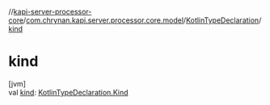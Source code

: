 //[kapi-server-processor-core](../../../index.md)/[com.chrynan.kapi.server.processor.core.model](../index.md)/[KotlinTypeDeclaration](index.md)/[kind](kind.md)

# kind

[jvm]\
val [kind](kind.md): [KotlinTypeDeclaration.Kind](-kind/index.md)
